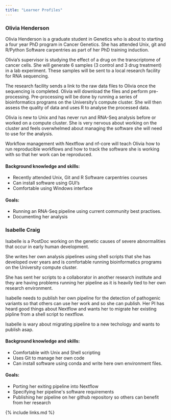 ```yaml
---
title: "Learner Profiles"
---
```


### Olivia Henderson

Olivia Henderson is a graduate student in Genetics who is about to starting a four year PhD program in Cancer Genetics. She has attended Unix, git and R/Python Software carpentries as part of her PhD training induction.

Olivia’s supervisor is studying the effect of a drug on the transcriptome of cancer cells. She will generate 6 samples (3 control and 3 drug treatment) in a lab experiment. These samples will be sent to a local research facility for RNA sequencing.

The research facility sends a link to the raw data files to Olivia once the sequencing is completed. Olivia will download the files and perform pre-processing. Pre-processing will be done by running a series of bioinformatics programs on the University’s compute cluster. She will then assess the quality of data and uses R to analyse the processed data.

Olivia is new to Unix and has never run and RNA-Seq analysis before or worked on a compute cluster. She is very nervous about working on the cluster and feels overwhelmed about managing the software she will need to use for the analysis.

Workflow management with Nextflow and nf-core will teach Olivia how to run reproducible workflows and how to track the software she is working with so that her work can be reproduced.

#### Background knowledge and skills:

* Recently attended Unix, Git and R Software carpentries courses
* Can install software using GUI’s
* Comfortable using Windows interface

#### Goals:

* Running an RNA-Seq pipeline using current community best practises.
* Documenting her analysis

### Isabelle Craig

Isabelle is a PostDoc working on the genetic causes of severe abnormalities that occur in early human development.

She writes her own analysis pipelines using shell scripts that she has developed over years and is comfortable running bioinformatics programs on the University compute cluster.

She has sent her scripts to a collaborator in another research institute and they are having problems running her pipeline as it is heavily tied to her own research environment.

Isabelle needs to publish her own pipeline for the detection of pathogenic variants so that others can use her work and so she can publish. Her PI has heard good things about Nextflow and wants her to migrate her existing pipline from a shell script to nextflow.

Isabelle is wary about migrating pipeline to a new techology and wants to publish asap.

#### Background knowledge and skills:

* Comfortable with Unix and Shell scripting
* Uses Git to manage her own code
* Can install software using conda and write here own environment files.

#### Goals:

* Porting her exiting pipeline into Nextflow
* Specifying her pipeline's software requirements
* Publishing her pipeline on her github repository so others can benefit from her research

{% include links.md %}
